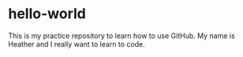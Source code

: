 # hello-world
This is my practice repository to learn how to use GitHub.
My name is Heather and I really want to learn to code.

